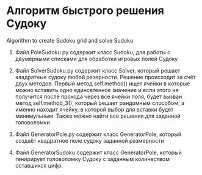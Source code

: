 # Алгоритм быстрого решения Судоку
Algorithm to create Sudoku grid and solve Sudoku

1. Файл PoleSudoku.py содержит класс Sudoku, для работы с двумерными списками для обработки игровых полей Судоку

2. Файл SolverSudoku.py содержит класс Solver, который решает квадратные судоку любой разерности. Решение происходит за счёт двух методов. 
Первый метод self.method() ищет ячейки в которые можно вставить одно единсвтенное значение и если этого не получится после прохода через все ячейки поля, 
будет вызван метод self.method_3(), который решает рандомным способом, а именно находит ячейку, в которой выбор для вставки будет минимульным. Также можно найти все решения для заданной головоломки

3. Файл GeneratorPole.py содержит класс GeneratorPole, который создаёт квадратное поле судоку заданной размерности

4. Файл GeneratorSudoku содержит класс GeneratorPole, который генирирует головоломку Судоку с заданным количеством оставшихся цифр.

